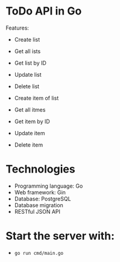 # ToDo API in Go
Features:
- Create list
- Get all ists
- Get list by ID
- Update list
- Delete list

- Create item of list
- Get all itmes
- Get item by ID
- Update item
- Delete item

# Technologies
- Programming language: Go
- Web framework: Gin
- Database: PostgreSQL
- Database migration
- RESTful JSON API

# Start the server with:
- `go run cmd/main.go`
